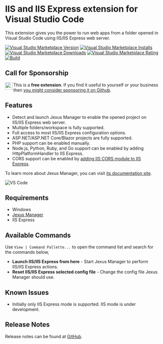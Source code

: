 # IIS and IIS Express extension for Visual Studio Code

This extension gives you the power to run web apps from a folder opened in Visual Studio Code using IIS/IIS Express web server.

[![Visual Studio Marketplace Version](https://img.shields.io/visual-studio-marketplace/v/lextudio.iis?logo=visual-studio-code&style=for-the-badge)](https://marketplace.visualstudio.com/items?itemName=lextudio.iis)
[![Visual Studio Marketplace Installs](https://img.shields.io/visual-studio-marketplace/i/lextudio.iis?logo=visual-studio-code&style=for-the-badge)](https://marketplace.visualstudio.com/items?itemName=lextudio.iis)
[![Visual Studio Marketplace Downloads](https://img.shields.io/visual-studio-marketplace/d/lextudio.iis?logo=visual-studio-code&style=for-the-badge)](https://marketplace.visualstudio.com/items?itemName=lextudio.iis)
[![Visual Studio Marketplace Rating](https://img.shields.io/visual-studio-marketplace/r/lextudio.iis?logo=visual-studio-code&style=for-the-badge)](https://marketplace.visualstudio.com/items?itemName=lextudio.iis)
[![Build](https://img.shields.io/github/workflow/status/jexuswebserver/vscode-iis/ci.yml?branch=main&logo=github&style=for-the-badge)](https://github.com/JexusWebServer/vscode-iis/actions)

## Call for Sponsorship
<a href="https://github.com/sponsors/lextm"><img src="https://github.githubassets.com/images/modules/site/sponsors/pixel-mona-heart.gif" align="left" height="24" /></a>
This is a **free extension**. If you find it useful to yourself or your business then <a href="https://github.com/sponsors/lextm">you might consider sponsoring it on Github</a>.

## Features

* Detect and launch Jexus Manager to enable the opened project on IIS/IIS Express web server.
* Multiple folders/workspace is fully supported.
* Full access to most IIS/IIS Express configuration options.
* ASP.NET/ASP.NET Core/Blazor projects are fully supported.
* PHP support can be enabled manually.
* Node.js, Python, Ruby, and Go support can be enabled by adding HttpPlatformHandler to IIS Express.
* CORS support can be enabled by [adding IIS CORS module to IIS Express](https://github.com/lextm/iisexpress-cors).

To learn more about Jexus Manager, you can visit [its documentation site](https://docs.jexusmanager.com/index.html).

![VS Code](images/vscode-iis.gif)

## Requirements

* Windows
* [Jexus Manager](https://github.com/jexuswebserver/JexusManager/releases)
* IIS Express

## Available Commands

Use `View | Command Pallette...` to open the command list and search for the commands below,

* **Launch IIS/IIS Express from here** - Start Jexus Manager to perform IIS/IIS Express actions.
* **Reset IIS/IIS Express selected config file** - Change the config file Jexus Manager should use.

## Known Issues

* Initially only IIS Express mode is supported. IIS mode is under development.

## Release Notes

Release notes can be found at [GitHub](https://github.com/jexuswebserver/vscode-iis/releases).
